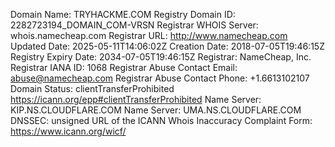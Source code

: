 Domain Name: TRYHACKME.COM
   Registry Domain ID: 2282723194_DOMAIN_COM-VRSN
   Registrar WHOIS Server: whois.namecheap.com
   Registrar URL: http://www.namecheap.com
   Updated Date: 2025-05-11T14:06:02Z
   Creation Date: 2018-07-05T19:46:15Z
   Registry Expiry Date: 2034-07-05T19:46:15Z
   Registrar: NameCheap, Inc.
   Registrar IANA ID: 1068
   Registrar Abuse Contact Email: abuse@namecheap.com
   Registrar Abuse Contact Phone: +1.6613102107
   Domain Status: clientTransferProhibited https://icann.org/epp#clientTransferProhibited
   Name Server: KIP.NS.CLOUDFLARE.COM
   Name Server: UMA.NS.CLOUDFLARE.COM
   DNSSEC: unsigned
   URL of the ICANN Whois Inaccuracy Complaint Form: https://www.icann.org/wicf/

